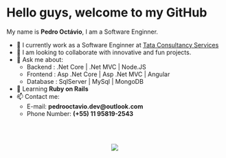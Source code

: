 <h1>Hello guys, welcome to my GitHub</h1>
<p>My name is <b>Pedro Octávio</b>, I am a Software Enginner.</p>
<ul>
  <li>🔭 I currently work as a Software Enginner at <a href="https://www.tcs.com/">Tata Consultancy Services</a></li>
  <li>👯 I am looking to collaborate with innovative and fun projects.</li>
  <li>💬 Ask me about:
    <ul>
      <li>Backend : .Net Core | .Net MVC | Node.JS</li>
      <li>Frontend : Asp .Net Core | Asp .Net MVC | Angular</li>
      <li>Database : SqlServer | MySql | MongoDB</li>
    </ul>
  </li>
  <li>🌱 Learning <b>Ruby on Rails</b></li>
  <li>
  📫 Contact me:
  <ul>
    <li>E-mail: <b>pedrooctavio.dev@outlook.com</b></li>
    <li>Phone Number: <b>(+55) 11 95819-2543</b></li>
  </ul>
  </li>
</ul>

</br>
</br>

<p align="center" >  
  <a href="https://github.com/anuraghazra/github-readme-stats"> 
    <img  src="https://github-readme-stats.vercel.app/api?username=pedro-octavio&&show_icons=true&theme=dracula"/>
  </a>
</p>
